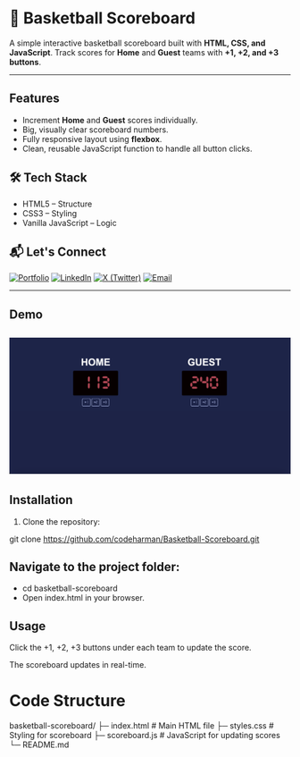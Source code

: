 # 🏀 Basketball Scoreboard

A simple interactive basketball scoreboard built with **HTML, CSS, and JavaScript**. Track scores for **Home** and **Guest** teams with **+1, +2, and +3 buttons**.

---

## Features

- Increment **Home** and **Guest** scores individually.  
- Big, visually clear scoreboard numbers.  
- Fully responsive layout using **flexbox**.  
- Clean, reusable JavaScript function to handle all button clicks.  

## 🛠️ Tech Stack

- HTML5 – Structure
- CSS3 – Styling
- Vanilla JavaScript – Logic

## 📬 Let's Connect
[![Portfolio](https://img.shields.io/badge/Portfolio-000?style=flat&logo=About.me&logoColor=white)](https://codeharman.vercel.app/)
[![LinkedIn](https://img.shields.io/badge/LinkedIn-0A66C2?style=flat&logo=linkedin&logoColor=white)](https://www.linkedin.com/in/codeharman/)
[![X (Twitter)](https://img.shields.io/badge/X%20(Twitter)-000000?style=flat&logo=x&logoColor=white)](https://x.com/codeharmann)
[![Email](https://img.shields.io/badge/Email-D14836?style=flat&logo=gmail&logoColor=white)](mailto:iamsingh.hj@email.com)


---

## Demo

![Demo Screenshot](./12.png)  
---

## Installation

1. Clone the repository:

git clone https://github.com/codeharman/Basketball-Scoreboard.git

## Navigate to the project folder:

- cd basketball-scoreboard
- Open index.html in your browser.


## Usage

Click the +1, +2, +3 buttons under each team to update the score.

The scoreboard updates in real-time.

# Code Structure

basketball-scoreboard/
├─ index.html        # Main HTML file
├─ styles.css        # Styling for scoreboard
├─ scoreboard.js     # JavaScript for updating scores
└─ README.md
